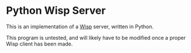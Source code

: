 # Python Wisp Server

This is an implementation of a [Wisp](https://github.com/MercuryWorkshop/wisp-protocol) server, written in Python.

This program is untested, and will likely have to be modified once a proper Wisp client has been made.